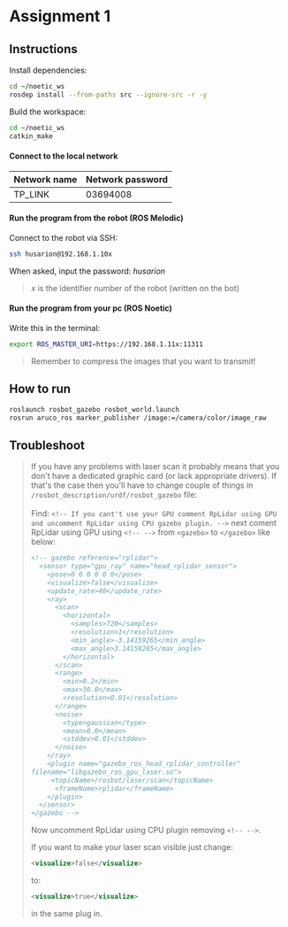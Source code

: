 # Assignment 1

## Instructions

Install dependencies:

```bash
cd ~/noetic_ws
rosdep install --from-paths src --ignore-src -r -y
```

Build the workspace:

```bash
cd ~/noetic_ws
catkin_make
```

#### Connect to the local network

| Network name | Network password |
| ------------ | ---------------- |
| TP_LINK      | 03694008         |

#### Run the program from the robot (ROS Melodic)

Connect to the robot via SSH:

```bash
ssh husarion@192.168.1.10x
```

When asked, input the password: *husarion*

> *x* is the identifier number of the robot (written on the bot)

#### Run the program from your pc (ROS Noetic)

Write this in the terminal:

```bash
export ROS_MASTER_URI=https://192.168.1.11x:11311
```

> Remember to compress the images that you want to transmit!

## How to run

```bash
roslaunch rosbot_gazebo rosbot_world.launch
rosrun aruco_ros marker_publisher /image:=/camera/color/image_raw
```

## Troubleshoot

>If you have any problems with laser scan it probably means that you don't have a dedicated graphic card (or lack appropriate drivers). If that's the case then you'll have to change couple of things in `/rosbot_description/urdf/rosbot_gazebo` file: <br><br>
>Find:   `<!-- If you cant't use your GPU comment RpLidar using GPU and uncomment RpLidar using CPU gazebo plugin. -->`
next coment RpLidar using GPU using `<!-- -->` from `<gazebo>` to `</gazebo>` like below:
> ```xml
> <!-- gazebo reference="rplidar">
>   <sensor type="gpu_ray" name="head_rplidar_sensor">
>     <pose>0 0 0 0 0 0</pose>
>     <visualize>false</visualize>
>     <update_rate>40</update_rate>
>     <ray>
>       <scan>
>         <horizontal>
>           <samples>720</samples>
>           <resolution>1</resolution>
>           <min_angle>-3.14159265</min_angle>
>           <max_angle>3.14159265</max_angle>
>         </horizontal>
>       </scan>
>       <range>
>         <min>0.2</min>
>         <max>30.0</max>
>         <resolution>0.01</resolution>
>       </range>
>       <noise>
>         <type>gaussian</type>
>         <mean>0.0</mean>
>         <stddev>0.01</stddev>
>       </noise>
>     </ray>
>     <plugin name="gazebo_ros_head_rplidar_controller" 
>filename="libgazebo_ros_gpu_laser.so">
>      <topicName>/rosbot/laser/scan</topicName>
>       <frameName>rplidar</frameName>
>     </plugin>
>   </sensor>
> </gazebo -->
>```
>
>Now uncomment RpLidar using CPU plugin removing `<!-- -->`.
>
>If you want to make your laser scan visible just change:
>```xml
><visualize>false</visualize>
>```
>to:
>```xml
><visualize>true</visualize>
>```
>in the same plug in.
